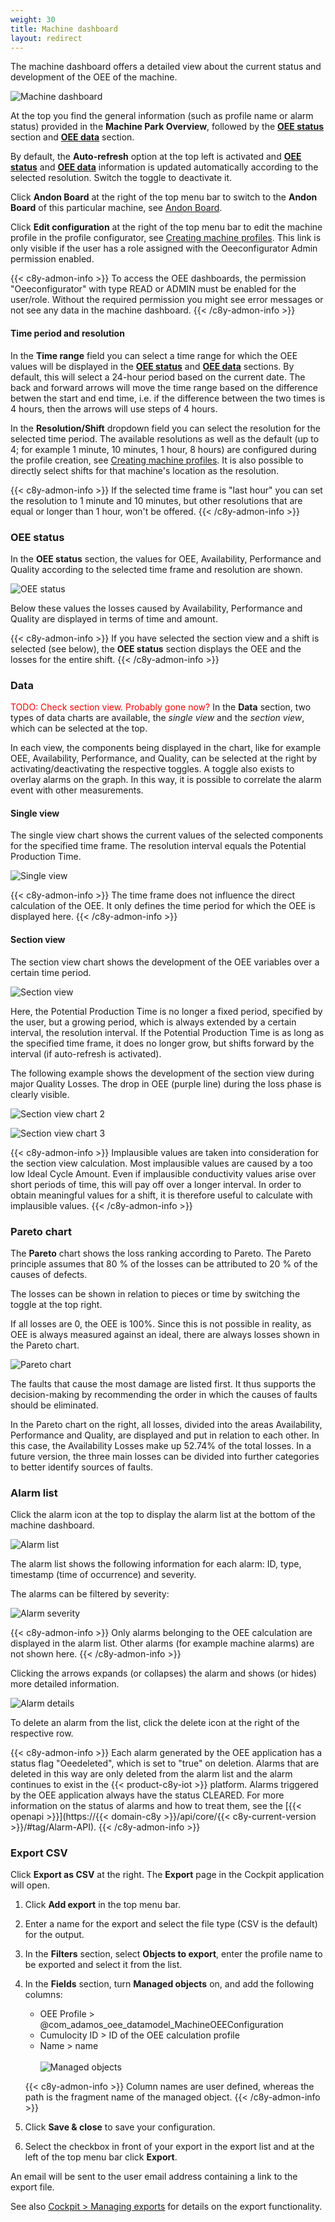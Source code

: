 ```yaml
---
weight: 30
title: Machine dashboard
layout: redirect
---
```





The machine dashboard offers a detailed view about the current status and development of the OEE of the machine.

![Machine dashboard](/images/oee/dashboards/dashboard-machine-dashboard.png)

At the top you find the general information (such as profile name or alarm status) provided in the **Machine Park Overview**, followed by the [**OEE status**](#oee-status) section and [**OEE data**](#data) section.

By default, the **Auto-refresh** option at the top left is activated and [**OEE status**](#oee-status) and [**OEE data**](#data) information is updated automatically according to the selected resolution. Switch the toggle to deactivate it.

Click **Andon Board** at the right of the top menu bar to switch to the **Andon Board** of this particular machine, see [Andon Board](#andon-board).

Click **Edit configuration** at the right of the top menu bar to edit the machine profile in the profile configurator, see [Creating machine profiles](/oee/oee-administration/#machine-profiles). This link is only visible if the user has a role assigned with the Oeeconfigurator Admin permission enabled.

{{< c8y-admon-info >}}
To access the OEE dashboards, the permission "Oeeconfigurator" with type READ or ADMIN must be enabled for the user/role. Without the required permission you might see error messages or not see any data in the machine dashboard.
{{< /c8y-admon-info >}}

#### Time period and resolution

In the **Time range** field you can select a time range for which the OEE values will be displayed in the [**OEE status**](#oee-status) and [**OEE data**](#data) sections. By default, this will select a 24-hour period based on the current date. The back and forward arrows will move the time range based on the difference betwen the start and end time, i.e. if the difference between the two times is 4 hours, then the arrows will use steps of 4 hours. 

In the **Resolution/Shift** dropdown field you can select the resolution for the selected time period. The available resolutions as well as the default (up to 4; for example 1 minute, 10 minutes, 1 hour, 8 hours) are configured during the profile creation, see [Creating machine profiles](/oee/oee-administration/#machine-profiles). It is also possible to directly select shifts for that machine's location as the resolution.

{{< c8y-admon-info >}}
If the selected time frame is "last hour" you can set the resolution to 1 minute and 10 minutes, but other resolutions that are equal or longer than 1 hour, won't be offered.
{{< /c8y-admon-info >}}

<a name="oee-status"></a>
### OEE status

In the **OEE status** section, the values for OEE, Availability, Performance and Quality according to the selected time frame and resolution are shown.

![OEE status](/images/oee/dashboards/dashboard-oee-status.png)

Below these values the losses caused by Availability, Performance and Quality are displayed in terms of time and amount.

{{< c8y-admon-info >}}
If you have selected the section view and a shift is selected (see below), the **OEE status** section displays the OEE and the losses for the entire shift.
{{< /c8y-admon-info >}}

<a name="data"></a>
### Data

<span style="color:red"> TODO: Check section view. Probably gone now? </span>
In the **Data** section, two types of data charts are available, the *single view* and the *section view*, which can be selected at the top.

In each view, the components being displayed in the chart, like for example OEE, Availability, Performance, and Quality, can be selected at the right by activating/deactivating the respective toggles. A toggle also exists to overlay alarms on the graph. In this way, it is possible to correlate the alarm event with other measurements.

#### Single view

The single view chart shows the current values of the selected components for the specified time frame. The resolution interval equals the Potential Production Time.

![Single view](/images/oee/dashboards/dashboard-single-view.png)

{{< c8y-admon-info >}}
The time frame does not influence the direct calculation of the OEE. It only defines the time period for which the OEE is displayed here.
{{< /c8y-admon-info >}}

#### Section view

The section view chart shows the development of the OEE variables over a certain time period.

![Section view ](/images/oee/dashboards/dashboard-section-view.png)

Here, the Potential Production Time is no longer a fixed period, specified by the user, but a growing period, which is always extended by a certain interval, the resolution interval. If the Potential Production Time is as long as the specified time frame, it does no longer grow, but shifts forward by the interval (if auto-refresh is activated).

The following example shows the development of the section view during major Quality Losses. The drop in OEE (purple line) during the loss phase is clearly visible.

![Section view chart 2](/images/oee/dashboards/dashboard-section-view-chart-2.png)

![Section view chart 3](/images/oee/dashboards/dashboard-section-view-chart-3.png)

{{< c8y-admon-info >}}
Implausible values are taken into consideration for the section view calculation. Most implausible values are caused by a too low Ideal Cycle Amount. Even if implausible conductivity values arise over short periods of time, this will pay off over a longer interval. In order to obtain meaningful values for a shift, it is therefore useful to calculate with implausible values.
{{< /c8y-admon-info >}}

### Pareto chart

The **Pareto** chart shows the loss ranking according to Pareto. The Pareto principle assumes that 80 % of the losses can be attributed to 20 % of the causes of defects.

The losses can be shown in relation to pieces or time by switching the toggle at the top right.

If all losses are 0, the OEE is 100%. Since this is not possible in reality, as OEE is always measured against an ideal, there are always losses shown in the Pareto chart.

![Pareto chart](/images/oee/dashboards/dashboard-pareto-chart.png)

The faults that cause the most damage are listed first. It thus supports the decision-making by recommending the order in which the causes of faults should be eliminated.

In the Pareto chart on the right, all losses, divided into the areas Availability, Performance and Quality, are displayed and put in relation to each other. In this case, the Availability Losses make up 52.74% of the total losses. In a future version, the three main losses can be divided into further categories to better identify sources of faults.


### Alarm list

Click the alarm icon at the top to display the alarm list at the bottom of the machine dashboard.

![Alarm list](/images/oee/dashboards/dashboard-alarm-list.png)

The alarm list shows the following information for each alarm: ID, type, timestamp (time of occurrence) and severity.

The alarms can be filtered by severity:

![Alarm severity](/images/oee/dashboards/dashboard-alarm-severity.png)

{{< c8y-admon-info >}}
Only alarms belonging to the OEE calculation are displayed in the alarm list. Other alarms (for example machine alarms) are not shown here.
{{< /c8y-admon-info >}}

Clicking the arrows expands (or collapses) the alarm and shows (or hides) more detailed information.

![Alarm details](/images/oee/dashboards/dashboard-alarm-details.png)

To delete an alarm from the list, click the delete icon at the right of the respective row.

{{< c8y-admon-info >}}
Each alarm generated by the OEE application has a status flag "Oeedeleted", which is set to "true" on deletion. Alarms that are deleted in this way are only deleted from the alarm list and the alarm continues to exist in the {{< product-c8y-iot >}} platform. Alarms triggered by the OEE application always have the status CLEARED. For more information on the status of alarms and how to treat them, see the [{{< openapi >}}](https://{{< domain-c8y >}}/api/core/{{< c8y-current-version >}}/#tag/Alarm-API).
{{< /c8y-admon-info >}}

### Export CSV

Click **Export as CSV** at the right. The **Export** page in the Cockpit application will open.

1. Click **Add export** in the top menu bar.
2. Enter a name for the export and select the file type (CSV is the default) for the output.
3. In the **Filters** section, select **Objects to export**, enter the profile name to be exported and select it from the list.
4. In the **Fields** section, turn **Managed objects** on, and add the following columns:
    * OEE Profile > @com_adamos_oee_datamodel_MachineOEEConfiguration
    * Cumulocity ID > ID of the OEE calculation profile
    * Name > name
<br><br>
    ![Managed objects](/images/oee/dashboards/dashboard-export-csv-4-2.png)

    {{< c8y-admon-info >}}
  Column names are user defined, whereas the path is the fragment name of the managed object.
    {{< /c8y-admon-info >}}

5. Click **Save & close** to save your configuration.

6. Select the checkbox in front of your export in the export list and at the left of the top menu bar click **Export**.

An email will be sent to the user email address containing a link to the export file.

See also [Cockpit > Managing exports](/users-guide/cockpit/#exports) for details on the export functionality.


<!--
#### Shifts

If shifts are stored in the xHub Shift Plan Service, they can be selected here. By switching to the section view the OEE of the shift is calculated, therefore only OEE values calculated during the phase "PRODUCTION" are taken into account. Values during the Phase "NON-PRODUCTION" or "BREAK" will be ignored.

Exercise: Creating a shift.
<br>
Shifts can be created using [Swagger documentation](https://services.adamos-hub.dev/shift-service/swagger-ui.html#/shift/searchShiftsUsingGET).

Please note: Shifts of one location can't overlap, that means you are not able to enter this:

"Shift 1 End: 2019-08-05T12:00:00
<br> Shift 2 Start: 2019-08-05T12:00:00" ... instead you must enter this:

"Shift 1 End: 2019-08-05T11:59:59" &nbsp;or "Shift 2 Start: 2019-08-05T12:00:01"

#### Shifts

Shift phases are visible in the OEE chart, the correct phase name will be displayed when pointing on the regarding values (1st picture).<br>
Different phases are represented by different connecting lines in the graph (2nd picture).

![Shift in graph](/images/oee/dashboards/dashboard-shift-in-graph-1.png)

![Shift in graph](/images/oee/dashboards/dashboard-shift-in-graph-2.png)

-->
